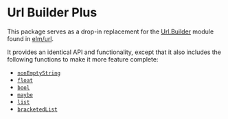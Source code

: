 # Url Builder Plus

This package serves as a drop-in replacement for the [Url.Builder](https://package.elm-lang.org/packages/elm/url/latest/Url-Builder) module found in [elm/url](https://package.elm-lang.org/packages/elm/url/latest/).

 It provides an identical API and functionality, except that it also includes the following functions to make it more feature complete:

  - [`nonEmptyString`](UrlBuilderPlus#nonEmptyString)
  - [`float`](UrlBuilderPlus#float)
  - [`bool`](UrlBuilderPlus#bool)
  - [`maybe`](UrlBuilderPlus#maybe)
  - [`list`](UrlBuilderPlus#list)
  - [`bracketedList`](UrlBuilderPlus#bracketedList)
